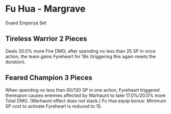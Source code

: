 # Fu Hua - Margrave

Guard Emperya Set

## Tireless Warrior 2 Pieces

Deals 30.0% more Fire DMG; after spending no less than 25 SP in once action, the team gains Fyreheart for 18s (triggering this again resets the duration).

## Feared Champion 3 Pieces

When spending no less than 60/120 SP in one action, Fyreheart triggered thereupon causes enemies affected by Warhaunt to take 17.0%/20.0% more Total DMG. (Warhaunt effect does not stack.)
Fu Hua equip bonus: Minimum SP cost to activate Fyreheart is reduced to 15.
